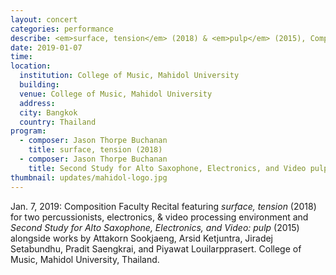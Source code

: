 ```yaml
---
layout: concert
categories: performance
describe: <em>surface, tension</em> (2018) & <em>pulp</em> (2015), Composition Faculty Recital, Thailand.
date: 2019-01-07
time:
location:
  institution: College of Music, Mahidol University
  building:
  venue: College of Music, Mahidol University
  address:
  city: Bangkok
  country: Thailand
program:
  - composer: Jason Thorpe Buchanan
    title: surface, tension (2018)
  - composer: Jason Thorpe Buchanan
    title: Second Study for Alto Saxophone, Electronics, and Video pulp
thumbnail: updates/mahidol-logo.jpg
---
```


Jan. 7, 2019: Composition Faculty Recital featuring *surface, tension* (2018) for two percussionists, electronics, & video processing environment and *Second Study for Alto Saxophone, Electronics, and Video: pulp* (2015) alongside works by Attakorn Sookjaeng, Arsid Ketjuntra, Jiradej Setabundhu, Pradit Saengkrai, and Piyawat Louilarpprasert. College of Music, Mahidol University, Thailand.
